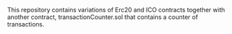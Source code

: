 This repository contains variations of Erc20 and ICO contracts together with another contract, transactionCounter.sol that contains a counter of transactions.

